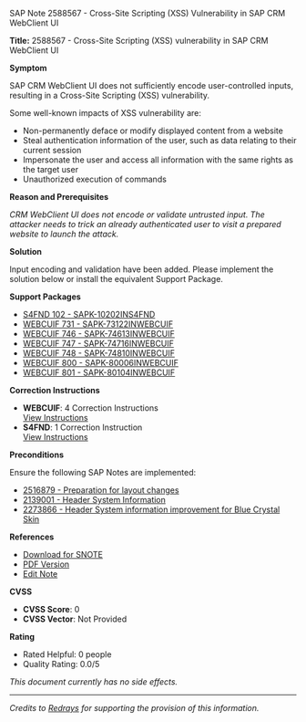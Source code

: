 SAP Note 2588567 - Cross-Site Scripting (XSS) Vulnerability in SAP CRM WebClient UI

**Title:** 2588567 - Cross-Site Scripting (XSS) vulnerability in SAP CRM WebClient UI

**Symptom**

SAP CRM WebClient UI does not sufficiently encode user-controlled inputs, resulting in a Cross-Site Scripting (XSS) vulnerability.

Some well-known impacts of XSS vulnerability are:

- Non-permanently deface or modify displayed content from a website
- Steal authentication information of the user, such as data relating to their current session
- Impersonate the user and access all information with the same rights as the target user
- Unauthorized execution of commands

**Reason and Prerequisites**

*CRM WebClient UI does not encode or validate untrusted input. The attacker needs to trick an already authenticated user to visit a prepared website to launch the attack.*

**Solution**

Input encoding and validation have been added. Please implement the solution below or install the equivalent Support Package.

**Support Packages**

- [S4FND 102 - SAPK-10202INS4FND](https://me.sap.com/supportpackage/SAPK-10202INS4FND)
- [WEBCUIF 731 - SAPK-73122INWEBCUIF](https://me.sap.com/supportpackage/SAPK-73122INWEBCUIF)
- [WEBCUIF 746 - SAPK-74613INWEBCUIF](https://me.sap.com/supportpackage/SAPK-74613INWEBCUIF)
- [WEBCUIF 747 - SAPK-74716INWEBCUIF](https://me.sap.com/supportpackage/SAPK-74716INWEBCUIF)
- [WEBCUIF 748 - SAPK-74810INWEBCUIF](https://me.sap.com/supportpackage/SAPK-74810INWEBCUIF)
- [WEBCUIF 800 - SAPK-80006INWEBCUIF](https://me.sap.com/supportpackage/SAPK-80006INWEBCUIF)
- [WEBCUIF 801 - SAPK-80104INWEBCUIF](https://me.sap.com/supportpackage/SAPK-80104INWEBCUIF)

**Correction Instructions**

- **WEBCUIF**: 4 Correction Instructions  
  [View Instructions](https://me.sap.com/corrins/0002588567/6555)
- **S4FND**: 1 Correction Instruction  
  [View Instructions](https://me.sap.com/corrins/0002588567/22887)

**Preconditions**

Ensure the following SAP Notes are implemented:

- [2516879 - Preparation for layout changes](https://me.sap.com/notes/2516879)
- [2139001 - Header System Information](https://me.sap.com/notes/2139001)
- [2273866 - Header System information improvement for Blue Crystal Skin](https://me.sap.com/notes/2273866)

**References**

- [Download for SNOTE](https://notesdownloads.sap.com/note/0040000000877492018)
- [PDF Version](https://userapps.support.sap.com/sap/support/sfm/notes/print/0002588567?language=en-US&token=B0681EA2BC5971B85D5B22435C456234)
- [Edit Note](https://i7p.wdf.sap.corp/sap/support/notes/edit/0002588567)

**CVSS**

- **CVSS Score**: 0
- **CVSS Vector**: Not Provided

**Rating**

- Rated Helpful: 0 people
- Quality Rating: 0.0/5

*This document currently has no side effects.*

---

*Credits to [Redrays](https://redrays.io) for supporting the provision of this information.*
